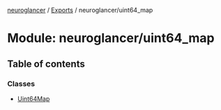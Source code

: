 [neuroglancer](../README.md) / [Exports](../modules.md) / neuroglancer/uint64\_map

# Module: neuroglancer/uint64\_map

## Table of contents

### Classes

- [Uint64Map](../classes/neuroglancer_uint64_map.Uint64Map.md)
